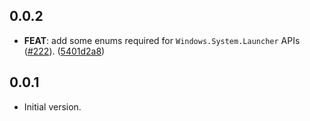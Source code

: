 ## 0.0.2

 - **FEAT**: add some enums required for `Windows.System.Launcher` APIs ([#222](https://github.com/dart-windows/dartwinrt/issues/222)). ([5401d2a8](https://github.com/dart-windows/dartwinrt/commit/5401d2a81b376f229cacc3feab086ffe378b8298))

## 0.0.1

- Initial version.
